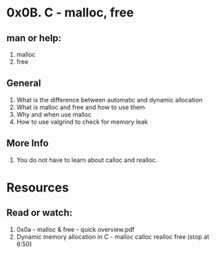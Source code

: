 # 0x0B. C - malloc, free


## man or help:

1. malloc
2. free


## General

1. What is the difference between automatic and dynamic allocation
2. What is malloc and free and how to use them
3. Why and when use malloc
4. How to use valgrind to check for memory leak


## More Info

1. You do not have to learn about calloc and realloc.


# Resources


## Read or watch:

1. 0x0a - malloc & free - quick overview.pdf
2. Dynamic memory allocation in C - malloc calloc realloc free (stop at 6:50)

